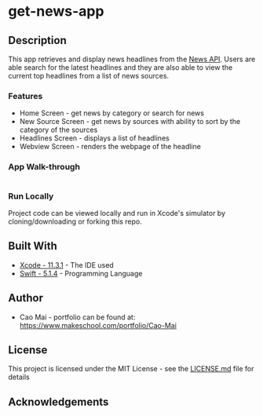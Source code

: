 # get-news-app

## Description
This app retrieves and display news headlines from the [News API](https://newsapi.org/). Users are able search for the latest headlines and they are also able to view the current top headlines from a list of news sources. 

### Features 
* Home Screen - get news by category or search for news
* New Source Screen - get news by sources with ability to sort by the category of the sources
* Headlines Screen - displays a list of headlines
* Webview Screen - renders the webpage of the headline

### App Walk-through
![]()

### Run Locally
Project code can be viewed locally and run in Xcode's simulator by cloning/downloading or forking this repo.

## Built With
* [Xcode - 11.3.1](https://developer.apple.com/xcode/) - The IDE used
* [Swift - 5.1.4](https://developer.apple.com/swift/) - Programming Language

## Author
* Cao Mai - portfolio can be found at:
https://www.makeschool.com/portfolio/Cao-Mai

## License
This project is licensed under the MIT License - see the [LICENSE.md](LICENSE.md) file for details

## Acknowledgements